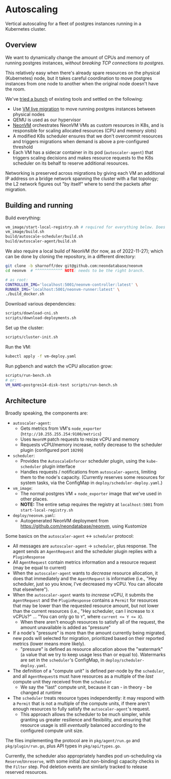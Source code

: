 # Autoscaling

Vertical autoscaling for a fleet of postgres instances running in a Kubernetes cluster.

## Overview

We want to dynamically change the amount of CPUs and memory of running postgres instances, _without
breaking TCP connections to postgres_.

This relatively easy when there's already spare resources on the physical (Kubernetes) node, but it
takes careful coordination to move postgres instances from one node to another when the original
node doesn't have the room.

We've [tried a bunch](https://github.com/neondatabase/cloud/issues/1651) of existing tools and
settled on the following:

* Use [VM live migration](https://www.qemu.org/docs/master/devel/migration.html) to move running
  postgres instances between physical nodes
* QEMU is used as our hypervisor
* [NeonVM](https://github.com/neondatabase/neonvm) orchestrates NeonVM VMs as custom resources in
  K8s, and is responsible for scaling allocated resources (CPU and memory _slots_)
* A modified K8s scheduler ensures that we don't overcommit resources and triggers migrations when
  demand is above a pre-configured threshold
* Each VM has a sidecar container in its pod (`autoscaler-agent`) that triggers scaling decisions
  and makes resource requests to the K8s scheduler on its behalf to reserve additional resources.

Networking is preserved across migrations by giving each VM an additional IP address on a bridge
network spanning the cluster with a flat topology; the L2 network figures out "by itself" where to
send the packets after migration.

## Building and running

Build everything:

```sh
vm_image/start-local-registry.sh # required for everything below. Does nothing on repeat
vm_image/build.sh
build/autoscale-scheduler/build.sh
build/autoscaler-agent/build.sh
```

We also require a local build of NeonVM (for now, as of 2022-11-27); which can be done by cloning
the repository, in a different directory:
```sh
git clone -b sharnoff/dev git@github.com:neondatabase/neonvm
cd neonvm  # ^^^^^^^^^^^^ NOTE: needs to be the right branch.

# as root:
CONTROLLER_IMG='localhost:5001/neonvm-controller:latest' \
RUNNER_IMG='localhost:5001/neonvm-runner:latest' \
./build_docker.sh
```

Download various dependencies:

```sh
scripts/download-cni.sh
scripts/download-deployments.sh
```

Set up the cluster:

```sh
scripts/cluster-init.sh
```

Run the VM:

```sh
kubectl apply -f vm-deploy.yaml
```

Run pgbench and watch the vCPU allocation grow:

```sh
scripts/run-bench.sh
# or:
VM_NAME=postgres14-disk-test scripts/run-bench.sh
```

## Architecture

Broadly speaking, the components are:

* `autoscaler-agent`:
  * Gets metrics from VM's `node_exporter` (`http://10.255.255.254:9100/metrics`)
  * Uses `NeonVM` patch requests to resize vCPU and memory
  * Requests vCPU/memory increase, notify decrease to the scheduler plugin (configured port `10299`)
* `scheduler`:
  * Provides the `AutoscaleEnforcer` scheduler plugin, using the `kube-scheduler` plugin interface
  * Handles requests / notifications from `autoscaler-agent`s, limiting them to the node's capacity.
      (Currently reserves some resources for system tasks, via the ConfigMap in `deploy/scheduler-deploy.yaml`.)
* `vm_image`:
  * The normal postgres VM + `node_exporter` image that we've used in other places.
  * **NOTE:** The entire setup requires the registry at `localhost:5001` from `start-local-registry.sh`
* `deploy/neonvm.yaml`:
  * Autogenerated NeonVM deployment from <https://github.com/neondatabase/neonvm>, using Kustomize

Some basics on the `autoscaler-agent` \<-\> `scheduler` protocol:

* All messages are `autoscaler-agent` -> `scheduler`, plus response. The agent sends an
    `AgentRequest` and the scheduler plugin replies with a `PluginResponse`
* All `AgentRequest` contain metrics information and a resource request (may be equal to current)
* When the `autoscaler-agent` wants to *decrease* resource allocation, it does that immediately and
    the `AgentRequest` is informative (i.e., "Hey scheduler, just so you know, I've decreased my
    vCPU. You can allocate that elsewhere").
* When the `autoscaler-agent` wants to *increase* vCPU, it submits the `AgentRequest` and the
    `PluginResponse` contains a `Permit` for resources that may be lower than the requested resource
    amount, but not lower than the current resources (i.e., "Hey scheduler, can I increase to `X`
    vCPUs?" ... "You can only go to `Y`", where `current <= Y <= X`).
  * When there aren't enough resources to satisfy all of the request, the amount unavailable is
      added as "pressure"
* If a node's "pressure" is more than the amount currently being migrated, new pods will selected
    for migration, prioritized based on their reported metrics (lower means more likely).
    * "pressure" is defined as resource allocation above the "watermark" (a value that we try to
        keep usage less than or equal to). Watermarks are set in the `scheduler`'s ConfigMap, in
        `deploy/scheduler-deploy.yaml`.
* The definition of a "compute unit" is defined per-node by the `scheduler`, and all `AgentRequest`s
    must have resources as a multiple of the _last_ compute unit they received from the `scheduler`
    * We say the "last" compute unit, because it can - in theory - be changed at runtime
* The `scheduler` treats resource types independently: it may respond with a `Permit` that is not a
    multiple of the compute units, if there aren't enough resources to fully satisfy the
    `autsocaler-agent`'s request.
    * This approach allows the scheduler to be much simpler, while granting us greater resilience
      and flexibility, and ensuring that resource usage is still _eventually_ balanced according to
      the configured compute unit size.

The files implementing the protocol are in `pkg/agent/run.go` and `pkg/plugin/run.go`, plus API
types in `pkg/api/types.go`.

Currently, the scheduler also appropriately handles pod un-scheduling via `Reserve`/`Unreserve`,
with some initial (but non-binding) capacity checks in the `Filter` step. Pod deletion events are
similarly tracked to release reserved resources.
